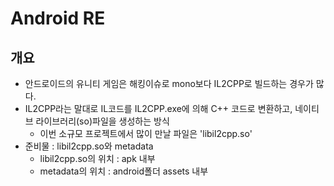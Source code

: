 # Android RE

## 개요

- 안드로이드의 유니티 게임은 해킹이슈로 mono보다 IL2CPP로 빌드하는 경우가 많다.
- IL2CPP라는 말대로 IL코드를 IL2CPP.exe에 의해 C++ 코드로 변환하고, 네이티브 라이브러리(so)파일을 생성하는 방식
  - 이번 소규모 프로젝트에서 많이 만날 파일은 'libil2cpp.so'
- 준비물 : libil2cpp.so와 metadata
  - libil2cpp.so의 위치 : apk 내부
  - metadata의 위치 : android폴더 assets 내부
